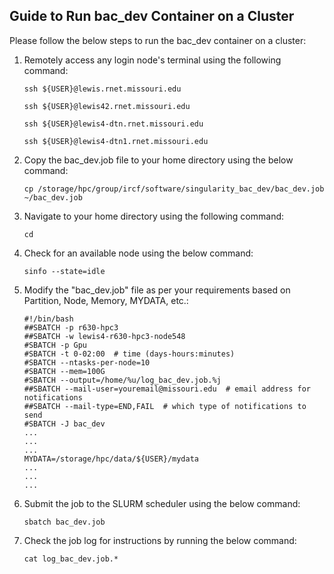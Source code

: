 ## Guide to Run bac_dev Container on a Cluster

Please follow the below steps to run the bac_dev container on a cluster:

1. Remotely access any login node's terminal using the following command:
   ```
   ssh ${USER}@lewis.rnet.missouri.edu

   ssh ${USER}@lewis42.rnet.missouri.edu

   ssh ${USER}@lewis4-dtn.rnet.missouri.edu
   
   ssh ${USER}@lewis4-dtn1.rnet.missouri.edu
   ```

2. Copy the bac_dev.job file to your home directory using the below command:
   ```
   cp /storage/hpc/group/ircf/software/singularity_bac_dev/bac_dev.job ~/bac_dev.job
   ```

3. Navigate to your home directory using the following command:
   ```
   cd
   ```

4. Check for an available node using the below command:
   ```
   sinfo --state=idle
   ```

5. Modify the "bac_dev.job" file as per your requirements based on Partition, Node, Memory, MYDATA, etc.:
   ```
   #!/bin/bash
   ##SBATCH -p r630-hpc3
   ##SBATCH -w lewis4-r630-hpc3-node548
   #SBATCH -p Gpu
   #SBATCH -t 0-02:00  # time (days-hours:minutes)
   #SBATCH --ntasks-per-node=10
   #SBATCH --mem=100G
   #SBATCH --output=/home/%u/log_bac_dev.job.%j
   ##SBATCH --mail-user=youremail@missouri.edu  # email address for notifications
   ##SBATCH --mail-type=END,FAIL  # which type of notifications to send
   #SBATCH -J bac_dev
   ...
   ...
   ...
   MYDATA=/storage/hpc/data/${USER}/mydata
   ...
   ...
   ...
   ```

6. Submit the job to the SLURM scheduler using the below command:
   ```
   sbatch bac_dev.job
   ```

7. Check the job log for instructions by running the below command:
   ```
   cat log_bac_dev.job.*
   ```